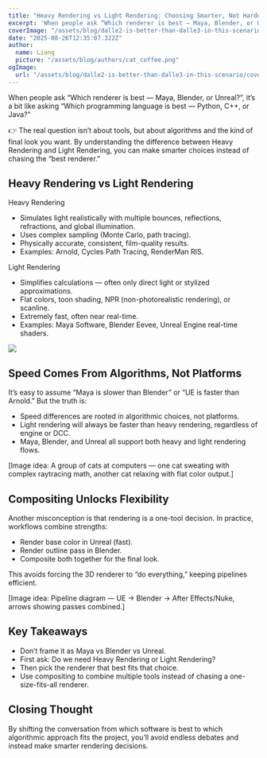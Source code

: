```yaml
---
title: "Heavy Rendering vs Light Rendering: Choosing Smarter, Not Harder"
excerpt: 'When people ask “Which renderer is best — Maya, Blender, or Unreal?”, it’s a bit like asking “Which programming language is best — Python, C++, or Java?”'
coverImage: "/assets/blog/dalle2-is-better-than-dalle3-in-this-scenario/cover.png"
date: "2025-08-26T12:35:07.322Z"
author:
  name: Liang
  picture: "/assets/blog/authors/cat_coffee.png"
ogImage:
  url: "/assets/blog/dalle2-is-better-than-dalle3-in-this-scenario/cover.png"
---
```

When people ask “Which renderer is best — Maya, Blender, or Unreal?”, it’s a bit like asking “Which programming language is best — Python, C++, or Java?”

👉 The real question isn’t about tools, but about algorithms and the kind of final look you want.
By understanding the difference between Heavy Rendering and Light Rendering, you can make smarter choices instead of chasing the “best renderer.”

## Heavy Rendering vs Light Rendering
Heavy Rendering
* Simulates light realistically with multiple bounces, reflections, refractions, and global illumination.
* Uses complex sampling (Monte Carlo, path tracing).
* Physically accurate, consistent, film-quality results.
* Examples: Arnold, Cycles Path Tracing, RenderMan RIS.

Light Rendering
* Simplifies calculations — often only direct light or stylized approximations.
* Flat colors, toon shading, NPR (non-photorealistic rendering), or scanline.
* Extremely fast, often near real-time.
* Examples: Maya Software, Blender Eevee, Unreal Engine real-time shaders.

![](/assets/blog/rendering/splited_sphere.png)

## Speed Comes From Algorithms, Not Platforms

It’s easy to assume “Maya is slower than Blender” or “UE is faster than Arnold.”
But the truth is:

* Speed differences are rooted in algorithmic choices, not platforms.
* Light rendering will always be faster than heavy rendering, regardless of engine or DCC.
* Maya, Blender, and Unreal all support both heavy and light rendering flows.

[Image idea: A group of cats at computers — one cat sweating with complex raytracing math, another cat relaxing with flat color output.]

## Compositing Unlocks Flexibility

Another misconception is that rendering is a one-tool decision. In practice, workflows combine strengths:

* Render base color in Unreal (fast).
* Render outline pass in Blender.
* Composite both together for the final look.

This avoids forcing the 3D renderer to “do everything,” keeping pipelines efficient.

[Image idea: Pipeline diagram — UE → Blender → After Effects/Nuke, arrows showing passes combined.]


## Key Takeaways

* Don’t frame it as Maya vs Blender vs Unreal.
* First ask: Do we need Heavy Rendering or Light Rendering?
* Then pick the renderer that best fits that choice.
* Use compositing to combine multiple tools instead of chasing a one-size-fits-all renderer.

## Closing Thought

By shifting the conversation from which software is best to which algorithmic approach fits the project, you’ll avoid endless debates and instead make smarter rendering decisions.